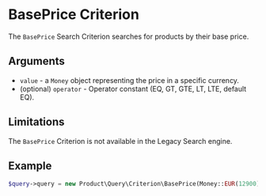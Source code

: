 # BasePrice Criterion

The `BasePrice` Search Criterion searches for products by their base price.

## Arguments

- `value` - a `Money` object representing the price in a specific currency.
- (optional) `operator` - Operator constant (EQ, GT, GTE, LT, LTE, default EQ).

## Limitations

The `BasePrice` Criterion is not available in the Legacy Search engine.

## Example

``` php
$query->query = new Product\Query\Criterion\BasePrice(Money::EUR(12900), BasePrice::GTE);
```
